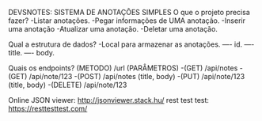 DEVSNOTES: SISTEMA DE ANOTAÇÕES SIMPLES
O que o projeto precisa fazer?
-Listar anotações.
-Pegar informações de UMA anotação.
-Inserir uma anotação
-Atualizar uma anotação.
-Deletar uma anotação.

Qual a estrutura de dados?
-Local para armazenar as anotações.
—- id.
—- title.
—- body.

Quais os endpoints?
(METODO) /url (PARÂMETROS)
-(GET) /api/notes
-(GET) /api/note/123
-(POST) /api/notes (title, body)
-(PUT) /api/note/123 (title, body)
-(DELETE) /api/note/123

Online JSON viewer:
http://jsonviewer.stack.hu/
rest test test:
https://resttesttest.com/
